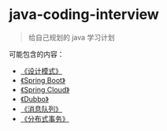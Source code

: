 # java-coding-interview

> 给自己规划的 java 学习计划

可能包含的内容：
* [《设计模式》](https://github.com/YunaiV/SpringBoot-Labs#spring-boot-%E4%B8%93%E6%A0%8F)
* [《Spring Boot》](https://github.com/YunaiV/SpringBoot-Labs#spring-cloud-alibaba-%E4%B8%93%E6%A0%8F)
* [《Spring Cloud》](https://github.com/YunaiV/SpringBoot-Labs#spring-cloud-%E4%B8%93%E6%A0%8F)
* [《Dubbo》](https://github.com/YunaiV/SpringBoot-Labs#Dubbo-%E4%B8%93%E6%A0%8F)
* [《消息队列》](https://github.com/YunaiV/SpringBoot-Labs#%E6%B6%88%E6%81%AF%E9%98%9F%E5%88%97-mq-%E4%B8%93%E6%A0%8F)
* [《分布式事务》](https://github.com/YunaiV/SpringBoot-Labs#分布式事务专栏)
